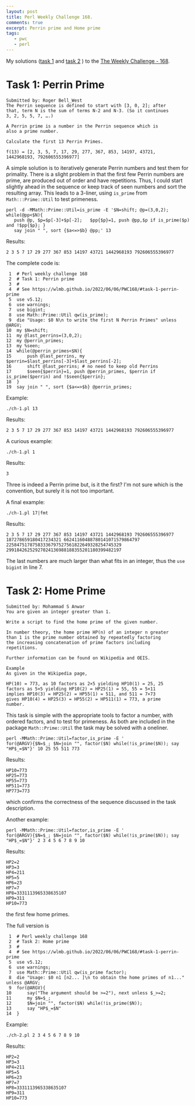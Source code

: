 ```yaml
---
layout: post
title: Perl Weekly Challenge 168.
comments: true
excerpt: Perrin prime and Home prime
tags:
   - pwc
   - perl
---
```


My solutions
([task 1](https://github.com/wlmb/perlweeklychallenge-club/blob/master/challenge-168/wlmb/perl/ch-1.pl)
and
[task 2](https://github.com/wlmb/perlweeklychallenge-club/blob/master/challenge-168/wlmb/perl/ch-2.pl)
)
to the  [The Weekly Challenge - 168](https://theweeklychallenge.org/blog/perl-weekly-challenge-168).


# Task 1: Perrin Prime

    Submitted by: Roger Bell_West
    The Perrin sequence is defined to start with [3, 0, 2]; after
    that, term N is the sum of terms N-2 and N-3. (So it continues
    3, 2, 5, 5, 7, ….)

    A Perrin prime is a number in the Perrin sequence which is
    also a prime number.

    Calculate the first 13 Perrin Primes.

    f(13) = [2, 3, 5, 7, 17, 29, 277, 367, 853, 14197, 43721,
    1442968193, 792606555396977]

A simple solution is to iteratively generate Perrin numbers
and test them for primality. There is a slight problem in that
the first few Perrin numbers are prime, are produced out of
order and have repetitions. Thus, I could  start slightly
ahead in the sequence or keep track of seen numbers and sort
the resulting array. This leads to a 3-liner, using `is_prime`
from `Math:::Prime::Util` to test primeness.

    perl -d -MMath::Prime::Util=is_prime -E '$N=shift; @p=(3,0,2); while(@pp<$N){
       push @p, $p=$p[-3]+$p[-2]; 	$pp{$p}=1, push @pp,$p if is_prime($p) and !$pp{$p}; }
       say join " ", sort {$a<=>$b} @pp;' 13

Results:

    2 3 5 7 17 29 277 367 853 14197 43721 1442968193 792606555396977

The complete code is:

     1  # Perl weekly challenge 168
     2  # Task 1: Perrin prime
     3  #
     4  # See https://wlmb.github.io/2022/06/06/PWC168/#task-1-perrin-prime
     5  use v5.12;
     6  use warnings;
     7  use bigint;
     8  use Math::Prime::Util qw(is_prime);
     9  die "Usage: $0 N\n to write the first N Perrin Primes" unless @ARGV;
    10  my $N=shift;
    11  my @last_perrins=(3,0,2);
    12  my @perrin_primes;
    13  my %seen;
    14  while(@perrin_primes<$N){
    15      push @last_perrins, my $perrin=$last_perrins[-3]+$last_perrins[-2];
    16      shift @last_perrins; # no need to keep old Perrins
    17      $seen{$perrin}=1, push @perrin_primes, $perrin if is_prime($perrin) and !$seen{$perrin};
    18  }
    19  say join " ", sort {$a<=>$b} @perrin_primes;

Example:

    ./ch-1.pl 13

Results:

    2 3 5 7 17 29 277 367 853 14197 43721 1442968193 792606555396977

A curious example:

    ./ch-1.pl 1

Results:

    3

Three is indeed a Perrin prime but, is it the first? I'm not
sure which is the convention, but surely it is not too
important.

A final example:

    ./ch-1.pl 17|fmt

Results:

    2 3 5 7 17 29 277 367 853 14197 43721 1442968193 792606555396977
    187278659180417234321 66241160488780141071579864797
    22584751787583336797527561822649328254745329
    29918426252927024136988188355201180399482197

The last numbers are much larger than what fits in an integer,
thus the `use bigint` in line 7.


# Task 2: Home Prime

    Submitted by: Mohammad S Anwar
    You are given an integer greater than 1.

    Write a script to find the home prime of the given number.

    In number theory, the home prime HP(n) of an integer n greater
    than 1 is the prime number obtained by repeatedly factoring
    the increasing concatenation of prime factors including
    repetitions.

    Further information can be found on Wikipedia and OEIS.

    Example
    As given in the Wikipedia page,

    HP(10) = 773, as 10 factors as 2×5 yielding HP10(1) = 25, 25
    factors as 5×5 yielding HP10(2) = HP25(1) = 55, 55 = 5×11
    implies HP10(3) = HP25(2) = HP55(1) = 511, and 511 = 7×73
    gives HP10(4) = HP25(3) = HP55(2) = HP511(1) = 773, a prime
    number.

This task is simple with the appropriate tools to factor a
number, with ordered factors, and to test for primeness. As
both are included in the package `Math::Prime::Util` the task
may be solved with a oneliner.

    perl -MMath::Prime::Util=factor,is_prime -E '
    for(@ARGV){$N=$_; $N=join "", factor($N) while(!is_prime($N)); say "HP$_=$N"}' 10 25 55 511 773

Results:

    HP10=773
    HP25=773
    HP55=773
    HP511=773
    HP773=773

which confirms the correctness of the sequence discussed in the task
description.

Another example:

    perl -MMath::Prime::Util=factor,is_prime -E '
    for(@ARGV){$N=$_; $N=join "", factor($N) while(!is_prime($N)); say "HP$_=$N"}' 2 3 4 5 6 7 8 9 10

Results:

    HP2=2
    HP3=3
    HP4=211
    HP5=5
    HP6=23
    HP7=7
    HP8=3331113965338635107
    HP9=311
    HP10=773

the first few home primes.

The full version is

     1  # Perl weekly challenge 168
     2  # Task 2: Home prime
     3  #
     4  # See https://wlmb.github.io/2022/06/06/PWC168/#task-1-perrin-prime
     5  use v5.12;
     6  use warnings;
     7  use Math::Prime::Util qw(is_prime factor);
     8  die "Usage: $0 n1 [n2... ]\n to obtain the home primes of n1..." unless @ARGV;
     9  for(@ARGV){
    10      say("The argument should be >=2"), next unless $_>=2;
    11      my $N=$_;
    12      $N=join "", factor($N) while(!is_prime($N));
    13      say "HP$_=$N"
    14  }

Example:

    ./ch-2.pl 2 3 4 5 6 7 8 9 10

Results:

    HP2=2
    HP3=3
    HP4=211
    HP5=5
    HP6=23
    HP7=7
    HP8=3331113965338635107
    HP9=311
    HP10=773
